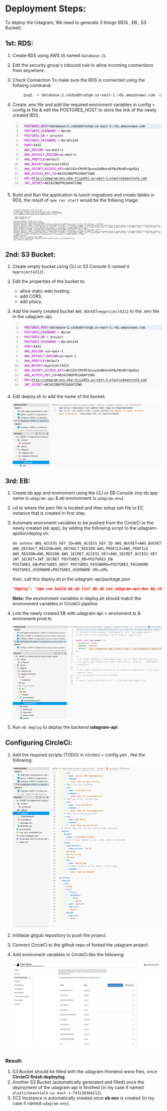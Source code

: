 # Deployment Steps:

To deploy the Udagram, We need to generate 3 things (RDS , EB , S3 Bucket):

## 1st: RDS:

1. Create RDS using AWS (it named `database-2`).
2. Edit the security group's inbound rule to allow incoming connections from anywhere.
3. Check Connection To make sure the RDS is connected using the follwing command:

   ```bash
        psql -h database-2.cdubabhratqm.us-east-1.rds.amazonaws.com -U Norah project
   ```

4. Create .env file and add the required enviroment variables in config > config.ts file & edit the POSTGRES_HOST to store the link of the newly created RDS.

   ![.env file](assets/env.png ".env")

5. Build and Run the application to lunch migrations and create tables in RDS, the result of ` npm run start ` would be the follwing image:

   ![ migration file](assets/migrations.png "migration")

## 2nd: S3 Bucket:

1. Create empty bucket using CLI or S3 Console (I named it `myproject4212`).
2. Edit the properties of the bucket to:
   - allow static web hosting.
   - add CORS.
   - add ploicy.
3. Add the newly created bucket `AWS_BUCKET=myproject4212` to the .env file in the udagram-api.

   ![.env file](assets/env.png ".env")

4. Edit deploy.sh to add the name of the bucket:

   ![.env file](assets/deploy-sh.png ".env")

## 3rd: EB:

1. Create eb app and enviroment using the CLI or EB Console (my eb app name is `udagram-api` & eb environment is `udagram-env`).
2. cd to where the pem file is located and then setup ssh file to EC instance that is created in first step.
3. Automate enviroment variables to be pushed from the CircleCi to the newly created (eb app), by adding the following script to the udagram-api/bin/deploy.sh:

   `eb setenv AWS_ACCESS_KEY_ID=AWS_ACCESS_KEY_ID AWS_BUCKET=AWS_BUCKET AWS_DEFAULT_REGION=AWS_DEFAULT_REGION AWS_PROFILE=AWS_PROFILE AWS_REGION=AWS_REGION AWS_SECRET_ACCESS_KEY=AWS_SECRET_ACCESS_KEY JWT_SECRET=JWT_SECRET POSTGRES_DB=POSTGRES_DB POSTGRES_DB=POSTGRES_HOST POSTGRES_PASSWORD=POSTGRES_PASSWORD POSTGRES_USERNAME=POSTGRES_USERNAME URL=URL`

   then, call this deploy.sh in the udagram-api/package.json

   ```json
   "deploy": "npm run build && eb list && eb use udagram-api-dev && chmod +x bin/deploy.sh && eb deploy"
   ```

   **Note:** the environment variables in deploy.sh should match the environment variables in CircleCi pipeline

4. Link the newly created EB with udagram-api > enviroment.ts & enviroment.prod.ts:

   ![ eb url in env and env.prod file](assets/eb-api-enviroment.png "eb url in env and env.prod file")

5. Run `eb deploy` to deploy the backend **udagram-api**.

## Configuring CircleCi:

1. Add the required scripts (TODO) in circleci > config.yml , like the following:

   ![config.yml](assets/config-yml.png "config.yml")

2. Initilaize gitgub repository to push the project.
3. Connect CircleCi to the github repo of forked the udagram project.
4. Add enviroment variables to CircleCi like the following:

   ![environment variables in circle ci](assets/env-circle.png "environment variables in circle ci")

### Result:

1. S3 Bucket should be filled with the udagram-frontend www files, once **CircleCi finish deploying**.
2. Another S3 Bucket (automatically generated and filled) once the deployment of the udagram-api is finished (in my case it named `elasticbeanstalk-us-east-1-743130364212`).
3. EC2 Incstance is automatically created once **eb env** is created (in my case it named `udagram-env`).
